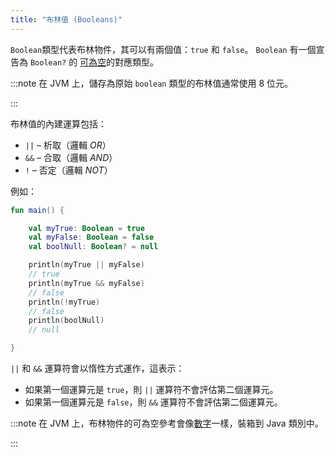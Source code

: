 ```yaml
---
title: "布林值 (Booleans)"
---
```

`Boolean`類型代表布林物件，其可以有兩個值：`true` 和 `false`。
`Boolean` 有一個宣告為 `Boolean?` 的 [可為空](null-safety)的對應類型。

:::note
在 JVM 上，儲存為原始 `boolean` 類型的布林值通常使用 8 位元。

:::

布林值的內建運算包括：

* `||` – 析取（邏輯 _OR_）
* `&&` – 合取（邏輯 _AND_）
* `!` – 否定（邏輯 _NOT_）

例如：

```kotlin
fun main() {

    val myTrue: Boolean = true
    val myFalse: Boolean = false
    val boolNull: Boolean? = null

    println(myTrue || myFalse)
    // true
    println(myTrue && myFalse)
    // false
    println(!myTrue)
    // false
    println(boolNull)
    // null

}
```

`||` 和 `&&` 運算符會以惰性方式運作，這表示：

* 如果第一個運算元是 `true`，則 `||` 運算符不會評估第二個運算元。
* 如果第一個運算元是 `false`，則 `&&` 運算符不會評估第二個運算元。

:::note
在 JVM 上，布林物件的可為空參考會像[數字](numbers#boxing-and-caching-numbers-on-the-java-virtual-machine)一樣，裝箱到 Java 類別中。

:::